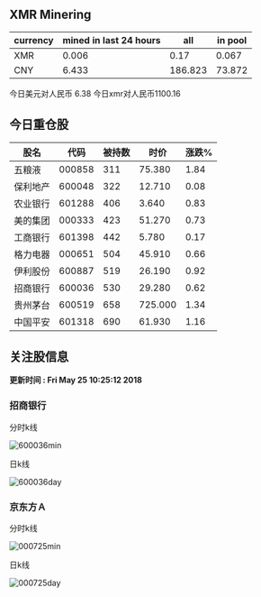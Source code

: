 ## XMR Minering

|currency|mined in last 24 hours|all|in pool|
|---|---|---|---|
|XMR|0.006|0.17|0.067|
|CNY|6.433|186.823|73.872|

今日美元对人民币 6.38	今日xmr对人民币1100.16


## 今日重仓股 

|股名|代码|被持数|时价|涨跌%|
|---|---|---|---|---|
|五粮液|000858|311|75.380|1.84|
|保利地产|600048|322|12.710|0.08|
|农业银行|601288|406|3.640|0.83|
|美的集团|000333|423|51.270|0.73|
|工商银行|601398|442|5.780|0.17|
|格力电器|000651|504|45.910|0.66|
|伊利股份|600887|519|26.190|0.92|
|招商银行|600036|530|29.280|0.62|
|贵州茅台|600519|658|725.000|1.34|
|中国平安|601318|690|61.930|1.16|

## 关注股信息
**更新时间 : Fri May 25 10:25:12 2018**
### 招商银行 
分时k线

![600036min](http://image.sinajs.cn/newchart/min/n/sh600036.gif)

日k线

![600036day](http://image.sinajs.cn/newchart/daily/n/sh600036.gif)

### 京东方Ａ 
分时k线

![000725min](http://image.sinajs.cn/newchart/min/n/sz000725.gif)

日k线

![000725day](http://image.sinajs.cn/newchart/daily/n/sz000725.gif)
